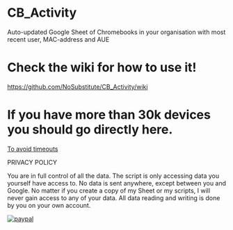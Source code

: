 # CB_Activity
Auto-updated Google Sheet of Chromebooks in your organisation with most recent user, MAC-address and AUE

# Check the wiki for how to use it!
https://github.com/NoSubstitute/CB_Activity/wiki
# If you have more than 30k devices you should go directly here.
[To avoid timeouts](https://github.com/NoSubstitute/CB_Activity/wiki/Getting-timeouts%3F)


PRIVACY POLICY

You are in full control of all the data. The script is only accessing data you yourself have access to. No data is sent anywhere, except between you and Google. No matter if you create a copy of my Sheet or my scripts, I will never gain access to any of your data. All data reading and writing is done by you on your own account.

[![paypal](https://www.paypalobjects.com/en_US/i/btn/btn_donateCC_LG.gif)](https://www.paypal.me/NoSubstitute)

